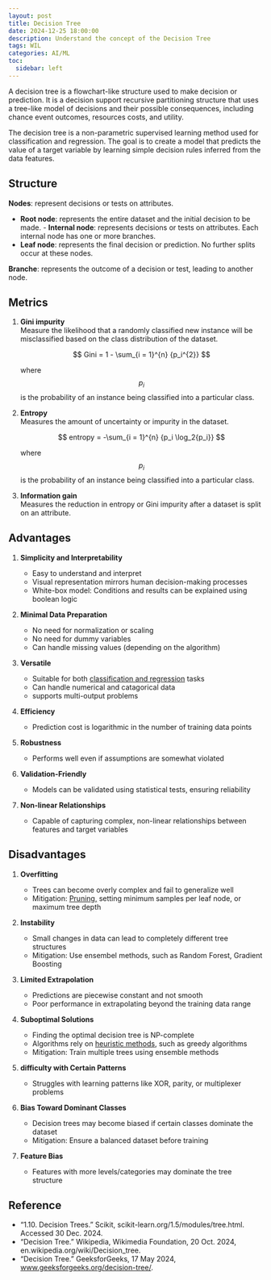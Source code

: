 ```yaml
---
layout: post
title: Decision Tree
date: 2024-12-25 18:00:00
description: Understand the concept of the Decision Tree
tags: WIL
categories: AI/ML
toc:
  sidebar: left
---
```


A decision tree is a flowchart-like structure used to make decision or prediction. It is a decision support recursive partitioning structure that uses a tree-like model of decisions and their possible consequences, including chance event outcomes, resources costs, and utility.

The decision tree is a non-parametric supervised learning method used for classification and regression. The goal is to create a model that predicts the value of a target variable by learning simple decision rules inferred from the data features.

## Structure

**Nodes**: represent decisions or tests on attributes.

- **Root node**: represents the entire dataset and the initial decision to be made. - **Internal node**: represents decisions or tests on attributes. Each internal node has one or more branches.
- **Leaf node**: represents the final decision or prediction. No further splits occur at these nodes.

**Branche**: represents the outcome of a decision or test, leading to another node.

## Metrics

1. **Gini impurity**  
   Measure the likelihood that a randomly classified new instance will be misclassified based on the class distribution of the dataset.

   $$
    Gini = 1 - \sum_{i = 1}^{n} {p_i^{2}}
   $$

   where $$ p_i $$ is the probability of an instance being classified into a particular class.

2. **Entropy**  
   Measures the amount of uncertainty or impurity in the dataset.

   $$
   entropy = -\sum_{i = 1}^{n} {p_i \log_2{p_i}}
   $$

   where $$ p_i $$ is the probability of an instance being classified into a particular class.

3. **Information gain**  
   Measures the reduction in entropy or Gini impurity after a dataset is split on an attribute.

## Advantages

1. **Simplicity and Interpretability**

   - Easy to understand and interpret
   - Visual representation mirrors human decision-making processes
   - White-box model: Conditions and results can be explained using boolean logic

2. **Minimal Data Preparation**

   - No need for normalization or scaling
   - No need for dummy variables
   - Can handle missing values (depending on the algorithm)

3. **Versatile**

   - Suitable for both <U>classification and regression</U> tasks
   - Can handle numerical and catagorical data
   - supports multi-output problems

4. **Efficiency**

   - Prediction cost is logarithmic in the number of training data points

5. **Robustness**

   - Performs well even if assumptions are somewhat violated

6. **Validation-Friendly**

   - Models can be validated using statistical tests, ensuring reliability

7. **Non-linear Relationships**
   - Capable of capturing complex, non-linear relationships between features and target variables

## Disadvantages

1. **Overfitting**

   - Trees can become overly complex and fail to generalize well
   - Mitigation: <U>Pruning,</U> setting minimum samples per leaf node, or maximum tree depth

2. **Instability**

   - Small changes in data can lead to completely different tree structures
   - Mitigation: Use ensembel methods, such as Random Forest, Gradient Boosting

3. **Limited Extrapolation**

   - Predictions are piecewise constant and not smooth
   - Poor performance in extrapolating beyond the training data range

4. **Suboptimal Solutions**

   - Finding the optimal decision tree is NP-complete
   - Algorithms rely on <U>heuristic methods</U>, such as greedy algorithms
   - Mitigation: Train multiple trees using ensemble methods

5. **difficulty with Certain Patterns**

   - Struggles with learning patterns like XOR, parity, or multiplexer problems

6. **Bias Toward Dominant Classes**

   - Decision trees may become biased if certain classes dominate the dataset
   - Mitigation: Ensure a balanced dataset before training

7. **Feature Bias**
   - Features with more levels/categories may dominate the tree structure

## Reference

- “1.10. Decision Trees.” Scikit, scikit-learn.org/1.5/modules/tree.html. Accessed 30 Dec. 2024.
- “Decision Tree.” Wikipedia, Wikimedia Foundation, 20 Oct. 2024, en.wikipedia.org/wiki/Decision_tree.
- “Decision Tree.” GeeksforGeeks, 17 May 2024, www.geeksforgeeks.org/decision-tree/.
